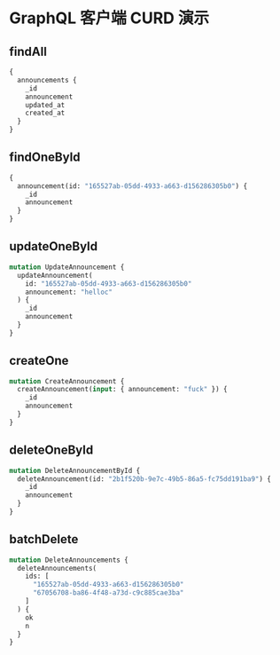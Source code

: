 # GraphQL 客户端 CURD 演示

## findAll

```graphql
{
  announcements {
    _id
    announcement
    updated_at
    created_at
  }
}
```

## findOneById

```graphql
{
  announcement(id: "165527ab-05dd-4933-a663-d156286305b0") {
    _id
    announcement
  }
}
```

## updateOneById

```graphql
mutation UpdateAnnouncement {
  updateAnnouncement(
    id: "165527ab-05dd-4933-a663-d156286305b0"
    announcement: "helloc"
  ) {
    _id
    announcement
  }
}
```

## createOne

```graphql
mutation CreateAnnouncement {
  createAnnouncement(input: { announcement: "fuck" }) {
    _id
    announcement
  }
}
```

## deleteOneById

```graphql
mutation DeleteAnnouncementById {
  deleteAnnouncement(id: "2b1f520b-9e7c-49b5-86a5-fc75dd191ba9") {
    _id
    announcement
  }
}
```

## batchDelete

```graphql
mutation DeleteAnnouncements {
  deleteAnnouncements(
    ids: [
      "165527ab-05dd-4933-a663-d156286305b0"
      "67056708-ba86-4f48-a73d-c9c885cae3ba"
    ]
  ) {
    ok
    n
  }
}
```
